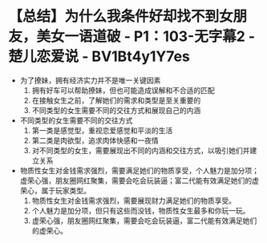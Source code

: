 # 【总结】为什么我条件好却找不到女朋友，美女一语道破 - P1：103-无字幕2 - 楚儿恋爱说 - BV1Bt4y1Y7es

-   为了撩妹，拥有经济实力并不是唯一关键因素
    1.  拥有好车可以帮助撩妹，但也可能造成误解和不合适的匹配
    2.  在接触女生之前，了解她们的需求和类型是至关重要的
    3.  不同类型的女生需要不同的交往方式和展现自己的内涵
-   不同类型的女生需要不同的交往方式
    1.  第一类是感觉型，重视恋爱感觉和平淡的生活
    2.  第二类是肉欲型，追求肉体快感和一夜情
    3.  对不同类型的女生，需要展现出不同的内涵和交往方式，以吸引她们并建立关系
-   物质性女生对金钱需求强烈，需要满足她们的物质享受，个人魅力是加分项；虚荣心强，朋友圈网红聚集，需要会吃会玩装逼；富二代能有效满足她们的虚荣心，属于玩家类型。
    1.  物质性女生对金钱需求强烈，需要展现财力满足她们的物质享受。
    2.  个人魅力是加分项，但只有这些而没钱，物质性女生最多和你玩一玩。
    3.  虚荣心强，朋友圈网红聚集，需要会吃会玩装逼，富二代能有效满足她们的虚荣心。